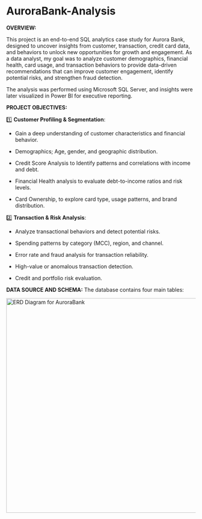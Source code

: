 # AuroraBank-Analysis
**OVERVIEW:**

This project is an end-to-end SQL analytics case study for Aurora Bank, designed to uncover insights from customer, transaction, credit card data, and behaviors to unlock new opportunities for growth and engagement. As a data analyst, my goal was to analyze customer demographics, financial health, card usage, and transaction behaviors to provide data-driven recommendations that can improve customer engagement, identify potential risks, and strengthen fraud detection.

The analysis was performed using Microsoft SQL Server, and insights were later visualized in Power BI for executive reporting.

**PROJECT OBJECTIVES:**

1️⃣ **Customer Profiling & Segmentation**:

- Gain a deep understanding of customer characteristics and financial behavior.

- Demographics; Age, gender, and geographic distribution.

- Credit Score Analysis to Identify patterns and correlations with income and debt.

- Financial Health analysis to evaluate debt-to-income ratios and risk levels.

- Card Ownership, to explore card type, usage patterns, and brand distribution.

2️⃣ **Transaction & Risk Analysis**:

- Analyze transactional behaviors and detect potential risks.

- Spending patterns by category (MCC), region, and channel.

- Error rate and fraud analysis for transaction reliability.

- High-value or anomalous transaction detection.

- Credit and portfolio risk evaluation.

**DATA SOURCE AND SCHEMA:** 
The database contains four main tables:

<img width="930" height="571" alt="ERD Diagram for AuroraBank" src="https://github.com/user-attachments/assets/5d8c45ce-59d4-4b91-a8c7-1e8492b46795" />

